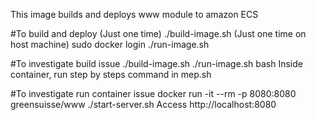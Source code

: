 This image builds and deploys www module to amazon ECS

#To build and deploy
(Just one time) ./build-image.sh
(Just one time on host machine) sudo docker login
./run-image.sh

#To investigate build issue
./build-image.sh
./run-image.sh bash
Inside container, run step by steps command in mep.sh

#To investigate run container issue
docker run -it --rm -p 8080:8080 greensuisse/www ./start-server.sh
Access http://localhost:8080 